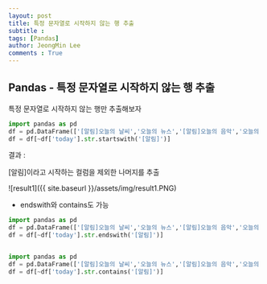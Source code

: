 ```yaml
---
layout: post
title: 특정 문자열로 시작하지 않는 행 추출
subtitle : 
tags: [Pandas]
author: JeongMin Lee
comments : True
---
```


## Pandas - 특정 문자열로 시작하지 않는 행 추출

특정 문자열로 시작하지 않는 행만 추출해보자

```python
import pandas as pd
df = pd.DataFrame(['[알림]오늘의 날씨','오늘의 뉴스','[알림]오늘의 음악','오늘의 영화'], columns=['today'])
df = df[~df['today'].str.startswith('[알림]')]
```

결과 : 

[알림]이라고 시작하는 컬럼을 제외한 나머지를 추출

![result1]({{ site.baseurl }}/assets/img/result1.PNG)

* endswith와 contains도 가능

```python
import pandas as pd
df = pd.DataFrame(['[알림]오늘의 날씨','오늘의 뉴스','[알림]오늘의 음악','오늘의 영화'], columns=['today'])
df = df[~df['today'].str.endswith('[알림]')]


import pandas as pd
df = pd.DataFrame(['[알림]오늘의 날씨','오늘의 뉴스','[알림]오늘의 음악','오늘의 영화'], columns=['today'])
df = df[~df['today'].str.contains('[알림]')]
```

